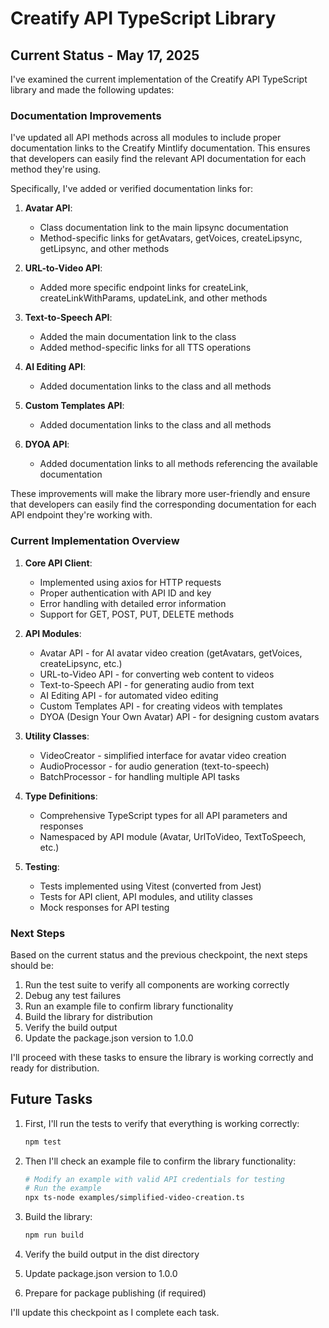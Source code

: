 # Creatify API TypeScript Library

## Current Status - May 17, 2025

I've examined the current implementation of the Creatify API TypeScript library and made the following updates:

### Documentation Improvements

I've updated all API methods across all modules to include proper documentation links to the Creatify Mintlify documentation. This ensures that developers can easily find the relevant API documentation for each method they're using.

Specifically, I've added or verified documentation links for:

1. **Avatar API**:
   - Class documentation link to the main lipsync documentation
   - Method-specific links for getAvatars, getVoices, createLipsync, getLipsync, and other methods

2. **URL-to-Video API**:
   - Added more specific endpoint links for createLink, createLinkWithParams, updateLink, and other methods

3. **Text-to-Speech API**:
   - Added the main documentation link to the class
   - Added method-specific links for all TTS operations

4. **AI Editing API**:
   - Added documentation links to the class and all methods

5. **Custom Templates API**:
   - Added documentation links to the class and all methods

6. **DYOA API**:
   - Added documentation links to all methods referencing the available documentation

These improvements will make the library more user-friendly and ensure that developers can easily find the corresponding documentation for each API endpoint they're working with.

### Current Implementation Overview

1. **Core API Client**:
   - Implemented using axios for HTTP requests
   - Proper authentication with API ID and key
   - Error handling with detailed error information
   - Support for GET, POST, PUT, DELETE methods

2. **API Modules**:
   - Avatar API - for AI avatar video creation (getAvatars, getVoices, createLipsync, etc.)
   - URL-to-Video API - for converting web content to videos
   - Text-to-Speech API - for generating audio from text
   - AI Editing API - for automated video editing
   - Custom Templates API - for creating videos with templates
   - DYOA (Design Your Own Avatar) API - for designing custom avatars

3. **Utility Classes**:
   - VideoCreator - simplified interface for avatar video creation
   - AudioProcessor - for audio generation (text-to-speech)
   - BatchProcessor - for handling multiple API tasks

4. **Type Definitions**:
   - Comprehensive TypeScript types for all API parameters and responses
   - Namespaced by API module (Avatar, UrlToVideo, TextToSpeech, etc.)

5. **Testing**:
   - Tests implemented using Vitest (converted from Jest)
   - Tests for API client, API modules, and utility classes
   - Mock responses for API testing

### Next Steps

Based on the current status and the previous checkpoint, the next steps should be:

1. Run the test suite to verify all components are working correctly
2. Debug any test failures
3. Run an example file to confirm library functionality
4. Build the library for distribution
5. Verify the build output
6. Update the package.json version to 1.0.0

I'll proceed with these tasks to ensure the library is working correctly and ready for distribution.

## Future Tasks

1. First, I'll run the tests to verify that everything is working correctly:
   ```bash
   npm test
   ```

2. Then I'll check an example file to confirm the library functionality:
   ```bash
   # Modify an example with valid API credentials for testing
   # Run the example
   npx ts-node examples/simplified-video-creation.ts
   ```

3. Build the library:
   ```bash
   npm run build
   ```

4. Verify the build output in the dist directory
5. Update package.json version to 1.0.0
6. Prepare for package publishing (if required)

I'll update this checkpoint as I complete each task.
